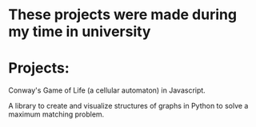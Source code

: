 # These projects were made during my time in university

# Projects:

Conway's Game of Life (a cellular automaton) in Javascript.

A library to create and visualize structures of graphs in Python to solve a maximum matching problem.
